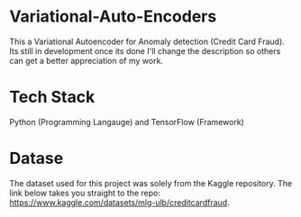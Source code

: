 # Variational-Auto-Encoders
This a Variational Autoencoder for Anomaly detection (Credit Card Fraud). Its still in development once its done I'll change the description so others can get a better appreciation of my work.

# Tech Stack
Python (Programming Langauge) and TensorFlow (Framework)

# Datase
The dataset used for this project was solely from the Kaggle repository. The link below takes you straight to the repo:
https://www.kaggle.com/datasets/mlg-ulb/creditcardfraud.
